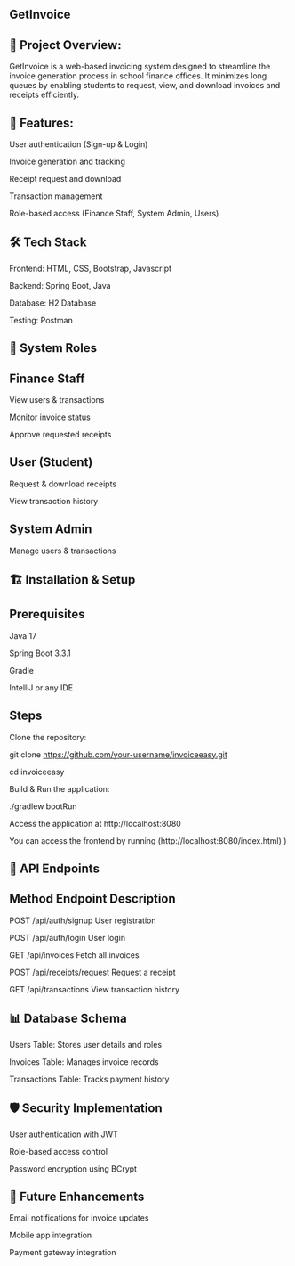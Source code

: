 GetInvoice
---
📌 Project Overview:
---------------------
GetInvoice is a web-based invoicing system designed to streamline the invoice generation process in school finance offices. 
It minimizes long queues by enabling students to request, view, and download invoices and receipts efficiently.

🚀 Features:
---

User authentication (Sign-up & Login)

Invoice generation and tracking

Receipt request and download

Transaction management

Role-based access (Finance Staff, System Admin, Users)



🛠️ Tech Stack
---
Frontend: HTML, CSS, Bootstrap, Javascript

Backend: Spring Boot, Java

Database: H2 Database

Testing: Postman


🎯 System Roles
---------
Finance Staff
------------
View users & transactions

Monitor invoice status

Approve requested receipts

User (Student)
-------------
Request & download receipts

View transaction history

System Admin
-----------
Manage users & transactions


🏗️ Installation & Setup
-----------------
Prerequisites
-----------
Java 17

Spring Boot 3.3.1

Gradle

IntelliJ or any IDE

Steps
------
Clone the repository:

git clone https://github.com/your-username/invoiceeasy.git

cd invoiceeasy

Build & Run the application:

./gradlew bootRun

Access the application at http://localhost:8080

You can access the frontend by running (http://localhost:8080/index.html)
)

📜 API Endpoints
---
Method	Endpoint	Description
---
POST	/api/auth/signup	User registration

POST	/api/auth/login	User login

GET	/api/invoices	Fetch all invoices

POST	/api/receipts/request	Request a receipt

GET	/api/transactions	View transaction history

📊 Database Schema
---
Users Table: Stores user details and roles

Invoices Table: Manages invoice records

Transactions Table: Tracks payment history

🛡️ Security Implementation
---
User authentication with JWT

Role-based access control

Password encryption using BCrypt

📌 Future Enhancements
---
Email notifications for invoice updates

Mobile app integration

Payment gateway integration

